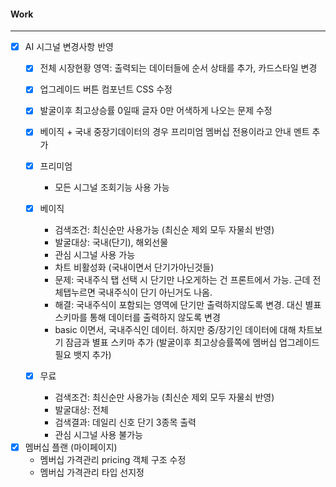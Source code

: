 
#### Work
---
- [x] AI 시그널 변경사항 반영
	- [x] 전체 시장현황 영역: 출력되는 데이터들에 순서 상태를 추가, 카드스타일 변경
	- [x] 업그레이드 버튼 컴포넌트 CSS 수정
	- [x] 발굴이후 최고상승률 0일때 글자 0만 어색하게 나오는 문제 수정
	- [x] 베이직 + 국내 중장기데이터의 경우 프리미엄 멤버십 전용이라고 안내 멘트 추가
	
	- [x] 프리미엄
		- 모든 시그널 조회기능 사용 가능
	
	- [x] 베이직
		- 검색조건: 최신순만 사용가능 (최신순 제외 모두 자물쇠 반영)
		- 발굴대상: 국내(단기), 해외선물 
		- 관심 시그널 사용 가능
		- 차트 비활성화 (국내이면서 단기가아닌것들)
		- 문제: 국내주식 탭 선택 시 단기만 나오게하는 건 프론트에서 가능. 근데 전체탭누르면 국내주식이 단기 아닌거도 나옴.
		- 해결: 국내주식이 포함되는 영역에 단기만 출력하지않도록 변경. 대신 별표 스키마를 통해 데이터를 출력하지 않도록 변경
		- basic 이면서, 국내주식인 데이터. 하지만 중/장기인 데이터에 대해 차트보기 잠금과 별표 스키마 추가 (발굴이후 최고상승률쪽에 멤버십 업그레이드 필요 뱃지 추가)

	- [x] 무료
		- 검색조건: 최신순만 사용가능 (최신순 제외 모두 자물쇠 반영)
		- 발굴대상: 전체
		- 검색결과: 데일리 신호 단기 3종목 출력
		- 관심 시그널 사용 불가능


- [x] 멤버십 플랜 (마이페이지)
	-  멤버십 가격관리 pricing 객체 구조 수정  
	-  멤버십 가격관리 타입 선지정  
